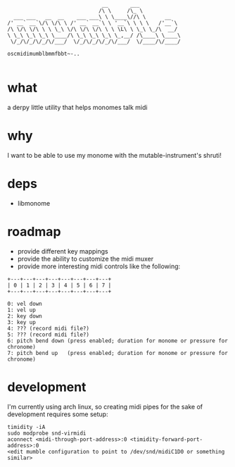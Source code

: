 ```
                              __       ___             
                             /\ \     /\_ \            
  ___ ___   __  __    ___ ___\ \ \____\//\ \      __   
/' __` __`\/\ \/\ \ /' __` __`\ \ '__`\ \ \ \   /'__`\ 
/\ \/\ \/\ \ \ \_\ \/\ \/\ \/\ \ \ \L\ \ \_\ \_/\  __/ 
\ \_\ \_\ \_\ \____/\ \_\ \_\ \_\ \_,__/ /\____\ \____\
 \/_/\/_/\/_/\/___/  \/_/\/_/\/_/\/___/  \/____/\/____/
                                                       
oscmidimumblbmmfbbt~-..
                                                  
```

# what 

a derpy little utility that helps monomes talk midi

# why

I want to be able to use my monome with the mutable-instrument's shruti!

# deps

  - libmonome

# roadmap

  - provide different key mappings
  - provide the ability to customize the midi muxer
  - provide more interesting midi controls like the following:

```
+---+---+---+---+---+---+---+---+
| 0 | 1 | 2 | 3 | 4 | 5 | 6 | 7 |
+---+---+---+---+---+---+---+---+

0: vel down
1: vel up
2: key down
3: key up
4: ??? (record midi file?)
5: ??? (record midi file?)
6: pitch bend down (press enabled; duration for monome or pressure for chronome)
7: pitch bend up   (press enabled; duration for monome or pressure for chronome)

```

# development

I'm currently using arch linux, so creating midi pipes for the sake of development requires some setup:

```
timidity -iA
sudo modprobe snd-virmidi
aconnect <midi-through-port-address>:0 <timidity-forward-port-address>:0
<edit mumble configuration to point to /dev/snd/midiC1D0 or something similar>
```